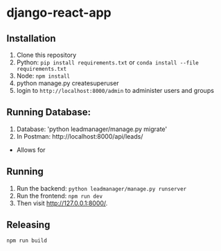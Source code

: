 django-react-app
================

Installation
------------

1. Clone this repository
2. Python: `pip install requirements.txt` or `conda install --file requirements.txt`
3. Node: `npm install`
4. python manage.py createsuperuser
5. login to `http://localhost:8000/admin` to administer users and groups

Running Database: 
----------------
1. Database: 'python leadmanager/manage.py migrate'
2. In Postman: http://localhost:8000/api/leads/ 
  - Allows for 

Running
-------

1. Run the backend: `python leadmanager/manage.py runserver`
2. Run the frontend: `npm run dev`
3. Then visit http://127.0.0.1:8000/.

Releasing
---------

`npm run build` 